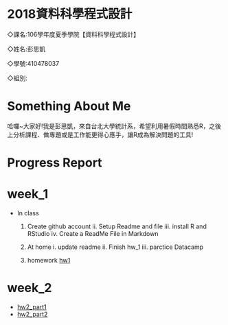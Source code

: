 # 2018資料科學程式設計

◇課名:106學年度夏季學院【資料科學程式設計】

◇姓名:彭思凱

◇學號:410478037

◇組別:

# Something About Me
哈囉~大家好!我是彭思凱，來自台北大學統計系，希望利用暑假時間熟悉R，之後上分析課程、做專題或是工作能更得心應手，讓R成為解決問題的工具!

# Progress Report

# week_1

- In class
	1. Create github account
		 ii. Setup Readme and file
		iii. install R and RStudio
		 iv. Create a ReadMe File in Markdown 
	2. At home
		  i. update readme
		 ii. Finish hw_1
		iii. parctice Datacamp


	3. homework
[hw1](https://ashley3477.github.io)

# week_2

- [hw2_part1](https://ashley3477.github.io/R_2018Summer/Week_2/task1.html)
- [hw2_part2]()

